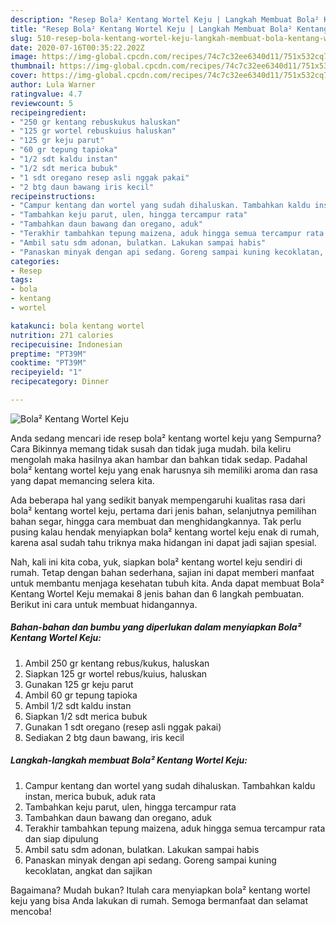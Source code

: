 ```yaml
---
description: "Resep Bola² Kentang Wortel Keju | Langkah Membuat Bola² Kentang Wortel Keju Yang Lezat Sekali"
title: "Resep Bola² Kentang Wortel Keju | Langkah Membuat Bola² Kentang Wortel Keju Yang Lezat Sekali"
slug: 510-resep-bola-kentang-wortel-keju-langkah-membuat-bola-kentang-wortel-keju-yang-lezat-sekali
date: 2020-07-16T00:35:22.202Z
image: https://img-global.cpcdn.com/recipes/74c7c32ee6340d11/751x532cq70/bola-kentang-wortel-keju-foto-resep-utama.jpg
thumbnail: https://img-global.cpcdn.com/recipes/74c7c32ee6340d11/751x532cq70/bola-kentang-wortel-keju-foto-resep-utama.jpg
cover: https://img-global.cpcdn.com/recipes/74c7c32ee6340d11/751x532cq70/bola-kentang-wortel-keju-foto-resep-utama.jpg
author: Lula Warner
ratingvalue: 4.7
reviewcount: 5
recipeingredient:
- "250 gr kentang rebuskukus haluskan"
- "125 gr wortel rebuskuius haluskan"
- "125 gr keju parut"
- "60 gr tepung tapioka"
- "1/2 sdt kaldu instan"
- "1/2 sdt merica bubuk"
- "1 sdt oregano resep asli nggak pakai"
- "2 btg daun bawang iris kecil"
recipeinstructions:
- "Campur kentang dan wortel yang sudah dihaluskan. Tambahkan kaldu instan, merica bubuk, aduk rata"
- "Tambahkan keju parut, ulen, hingga tercampur rata"
- "Tambahkan daun bawang dan oregano, aduk"
- "Terakhir tambahkan tepung maizena, aduk hingga semua tercampur rata dan siap dipulung"
- "Ambil satu sdm adonan, bulatkan. Lakukan sampai habis"
- "Panaskan minyak dengan api sedang. Goreng sampai kuning kecoklatan, angkat dan sajikan"
categories:
- Resep
tags:
- bola
- kentang
- wortel

katakunci: bola kentang wortel 
nutrition: 271 calories
recipecuisine: Indonesian
preptime: "PT39M"
cooktime: "PT39M"
recipeyield: "1"
recipecategory: Dinner

---
```



![Bola² Kentang Wortel Keju](https://img-global.cpcdn.com/recipes/74c7c32ee6340d11/751x532cq70/bola-kentang-wortel-keju-foto-resep-utama.jpg)

Anda sedang mencari ide resep bola² kentang wortel keju yang Sempurna? Cara Bikinnya memang tidak susah dan tidak juga mudah. bila keliru mengolah maka hasilnya akan hambar dan bahkan tidak sedap. Padahal bola² kentang wortel keju yang enak harusnya sih memiliki aroma dan rasa yang dapat memancing selera kita.

Ada beberapa hal yang sedikit banyak mempengaruhi kualitas rasa dari bola² kentang wortel keju, pertama dari jenis bahan, selanjutnya pemilihan bahan segar, hingga cara membuat dan menghidangkannya. Tak perlu pusing kalau hendak menyiapkan bola² kentang wortel keju enak di rumah, karena asal sudah tahu triknya maka hidangan ini dapat jadi sajian spesial.




Nah, kali ini kita coba, yuk, siapkan bola² kentang wortel keju sendiri di rumah. Tetap dengan bahan sederhana, sajian ini dapat memberi manfaat untuk membantu menjaga kesehatan tubuh kita. Anda dapat membuat Bola² Kentang Wortel Keju memakai 8 jenis bahan dan 6 langkah pembuatan. Berikut ini cara untuk membuat hidangannya.

<!--inarticleads1-->

##### Bahan-bahan dan bumbu yang diperlukan dalam menyiapkan Bola² Kentang Wortel Keju:

1. Ambil 250 gr kentang rebus/kukus, haluskan
1. Siapkan 125 gr wortel rebus/kuius, haluskan
1. Gunakan 125 gr keju parut
1. Ambil 60 gr tepung tapioka
1. Ambil 1/2 sdt kaldu instan
1. Siapkan 1/2 sdt merica bubuk
1. Gunakan 1 sdt oregano (resep asli nggak pakai)
1. Sediakan 2 btg daun bawang, iris kecil




<!--inarticleads2-->

##### Langkah-langkah membuat Bola² Kentang Wortel Keju:

1. Campur kentang dan wortel yang sudah dihaluskan. Tambahkan kaldu instan, merica bubuk, aduk rata
1. Tambahkan keju parut, ulen, hingga tercampur rata
1. Tambahkan daun bawang dan oregano, aduk
1. Terakhir tambahkan tepung maizena, aduk hingga semua tercampur rata dan siap dipulung
1. Ambil satu sdm adonan, bulatkan. Lakukan sampai habis
1. Panaskan minyak dengan api sedang. Goreng sampai kuning kecoklatan, angkat dan sajikan




Bagaimana? Mudah bukan? Itulah cara menyiapkan bola² kentang wortel keju yang bisa Anda lakukan di rumah. Semoga bermanfaat dan selamat mencoba!
